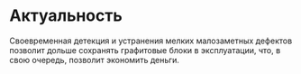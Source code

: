 # Актуальность

Своевременная детекция и устранения мелких малозаметных дефектов позволит дольше сохранять графитовые блоки в эксплуатации, что, в свою очередь, позволит экономить деньги.